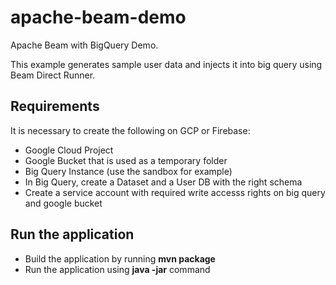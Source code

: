 # apache-beam-demo
Apache Beam with BigQuery Demo.

This example generates sample user data and injects it into big query using Beam Direct Runner.

## Requirements 
It is necessary to create the following on GCP or Firebase:
* Google Cloud Project
* Google Bucket that is used as a temporary folder
* Big Query Instance (use the sandbox for example)
* In Big Query, create a Dataset and a User DB with the right schema
* Create a service account with required write accesss rights on big query and google bucket

## Run the application
* Build the application by running **mvn package**
* Run the application using **java -jar** command

